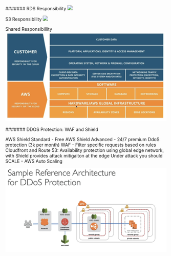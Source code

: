 #######
RDS Responsibility
![](rds-responsibility.png)

S3 Responsibility
![](s3-responsibility.png)

Shared Responsibillity
![](imgs/responsibilities.png)


#######
DDOS Protection: WAF and Shield

AWS Shield Standard - Free 
AWS Shield Advanced - 24/7 premium DdoS protection (3k per month)
WAF - Filter specific requests based on rules
Cloudfront and Route 53: Availability protection using global edge network, 
with Shield provides attack mitigaiton at the edge
Under attack you should SCALE - AWS Auto Scaling

![](imgs/sample-protection.png)


